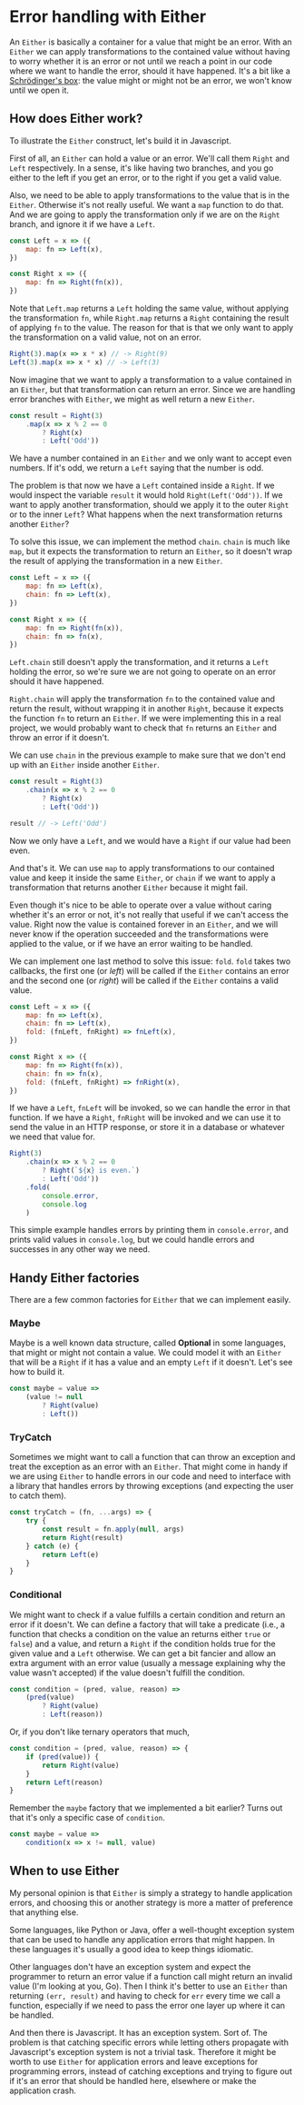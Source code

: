 # Error handling with Either

An `Either` is basically a container for a value that might be an error. With an `Either` we can apply transformations to the contained value without having to worry whether it is an error or not until we reach a point in our code where we want to handle the error, should it have happened. It's a bit like a [Schrödinger's box](https://en.wikipedia.org/wiki/Schr%C3%B6dinger%27s_cat): the value might or might not be an error, we won't know until we open it.

## How does Either work?

To illustrate the `Either` construct, let's build it in Javascript.

First of all, an `Either` can hold a value or an error. We'll call them `Right` and `Left` respectively. In a sense, it's like having two branches, and you go either to the left if you get an error, or to the right if you get a valid value.

Also, we need to be able to apply transformations to the value that is in the `Either`. Otherwise it's not really useful. We want a `map` function to do that. And we are going to apply the transformation only if we are on the `Right` branch, and ignore it if we have a `Left`.

```javascript
const Left = x => ({
    map: fn => Left(x),
})

const Right x => ({
    map: fn => Right(fn(x)),
})
```

Note that `Left.map` returns a `Left` holding the same value, without applying the transformation `fn`, while `Right.map` returns a `Right` containing the result of applying `fn` to the value. The reason for that is that we only want to apply the transformation on a valid value, not on an error.

```javascript
Right(3).map(x => x * x) // -> Right(9)
Left(3).map(x => x * x) // -> Left(3)
```

Now imagine that we want to apply a transformation to a value contained in an `Either`, but that transformation can return an error. Since we are handling error branches with `Either`, we might as well return a new `Either`.

```javascript
const result = Right(3)
    .map(x => x % 2 == 0
        ? Right(x)
        : Left('Odd'))
```

We have a number contained in an `Either` and we only want to accept even numbers. If it's odd, we return a `Left` saying that the number is odd.

The problem is that now we have a `Left` contained inside a `Right`. If we would inspect the variable `result` it would hold `Right(Left('Odd'))`. If we want to apply another transformation, should we apply it to the outer `Right` or to the inner `Left`? What happens when the next transformation returns another `Either`?

To solve this issue, we can implement the method `chain`. `chain` is much like `map`, but it expects the transformation to return an `Either`, so it doesn't wrap the result of applying the transformation in a new `Either`.

```javascript
const Left = x => ({
    map: fn => Left(x),
    chain: fn => Left(x),
})

const Right x => ({
    map: fn => Right(fn(x)),
    chain: fn => fn(x),
})
```

`Left.chain` still doesn't apply the transformation, and it returns a `Left` holding the error, so we're sure we are not going to operate on an error should it have happened.

`Right.chain` will apply the transformation `fn` to the contained value and return the result, without wrapping it in another `Right`, because it expects the function `fn` to return an `Either`. If we were implementing this in a real project, we would probably want to check that `fn` returns an `Either` and throw an error if it doesn't.

We can use `chain` in the previous example to make sure that we don't end up with an `Either` inside another `Either`.

```javascript
const result = Right(3)
    .chain(x => x % 2 == 0
        ? Right(x)
        : Left('Odd'))

result // -> Left('Odd')
```

Now we only have a `Left`, and we would have a `Right` if our value had been even.

And that's it. We can use `map` to apply transformations to our contained value and keep it inside the same `Either`, or `chain` if we want to apply a transformation that returns another `Either` because it might fail.

Even though it's nice to be able to operate over a value without caring whether it's an error or not, it's not really that useful if we can't access the value. Right now the value is contained forever in an `Either`, and we will never know if the operation succeeded and the transformations were applied to the value, or if we have an error waiting to be handled.

We can implement one last method to solve this issue: `fold`. `fold` takes two callbacks, the first one (or *left*) will be called if the `Either` contains an error and the second one (or *right*) will be called if the `Either` contains a valid value.

```javascript
const Left = x => ({
    map: fn => Left(x),
    chain: fn => Left(x),
    fold: (fnLeft, fnRight) => fnLeft(x),
})

const Right x => ({
    map: fn => Right(fn(x)),
    chain: fn => fn(x),
    fold: (fnLeft, fnRight) => fnRight(x),
})
```

If we have a `Left`, `fnLeft` will be invoked, so we can handle the error in that function. If we have a `Right`, `fnRight` will be invoked and we can use it to send the value in an HTTP response, or store it in a database or whatever we need that value for.

```javascript
Right(3)
    .chain(x => x % 2 == 0
        ? Right(`${x} is even.`)
        : Left('Odd'))
    .fold(
        console.error,
        console.log
    )
```

This simple example handles errors by printing them in `console.error`, and prints valid values in `console.log`, but we could handle errors and successes in any other way we need.

## Handy Either factories

There are a few common factories for `Either` that we can implement easily.

### Maybe

Maybe is a well known data structure, called **Optional** in some languages, that might or might not contain a value. We could model it with an `Either` that will be a `Right` if it has a value and an empty `Left` if it doesn't. Let's see how to build it.

```javascript
const maybe = value =>
    (value != null
        ? Right(value)
        : Left())
```

### TryCatch

Sometimes we might want to call a function that can throw an exception and treat the exception as an error with an `Either`. That might come in handy if we are using `Either` to handle errors in our code and need to interface with a library that handles errors by throwing exceptions (and expecting the user to catch them).

```javascript
const tryCatch = (fn, ...args) => {
    try {
        const result = fn.apply(null, args)
        return Right(result)
    } catch (e) {
        return Left(e)
    }
}
```

### Conditional

We might want to check if a value fulfills a certain condition and return an error if it doesn't. We can define a factory that will take a predicate (i.e., a function that checks a condition on the value an returns either `true` or `false`) and a value, and return a `Right` if the condition holds true for the given value and a `Left` otherwise. We can get a bit fancier and allow an extra argument with an error value (usually a message explaining why the value wasn't accepted) if the value doesn't fulfill the condition.

```javascript
const condition = (pred, value, reason) =>
    (pred(value)
        ? Right(value)
        : Left(reason))
```

Or, if you don't like ternary operators that much,

```javascript
const condition = (pred, value, reason) => {
    if (pred(value)) {
        return Right(value)
    }
    return Left(reason)
}
```

Remember the `maybe` factory that we implemented a bit earlier? Turns out that it's only a specific case of `condition`.

```javascript
const maybe = value =>
    condition(x => x != null, value)
```

## When to use Either

My personal opinion is that `Either` is simply a strategy to handle application errors, and choosing this or another strategy is more a matter of preference that anything else.

Some languages, like Python or Java, offer a well-thought exception system that can be used to handle any application errors that might happen. In these languages it's usually a good idea to keep things idiomatic.

Other languages don't have an exception system and expect the programmer to return an error value if a function call might return an invalid value (I'm looking at you, Go). Then I think it's better to use an `Either` than returning `(err, result)` and having to check for `err` every time we call a function, especially if we need to pass the error one layer up where it can be handled.

And then there is Javascript. It has an exception system. Sort of. The problem is that catching specific errors while letting others propagate with Javascript's exception system is not a trivial task. Therefore it might be worth to use `Either` for application errors and leave exceptions for programming errors, instead of catching exceptions and trying to figure out if it's an error that should be handled here, elsewhere or make the application crash.